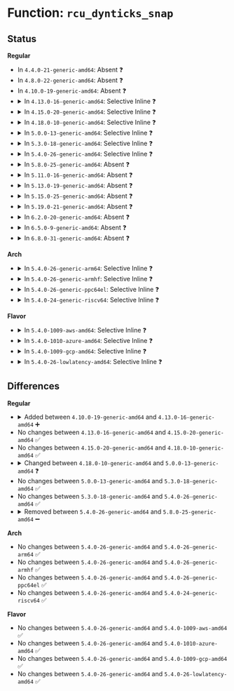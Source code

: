 # Function: <code>rcu_dynticks_snap</code>

## Status
<b>Regular</b>
<ul>
<li>
In <code>4.4.0-21-generic-amd64</code>: Absent ❓
</li>
<li>
In <code>4.8.0-22-generic-amd64</code>: Absent ❓
</li>
<li>
In <code>4.10.0-19-generic-amd64</code>: Absent ❓
</li>
<li>
<details>
<summary>In <code>4.13.0-16-generic-amd64</code>: Selective Inline ❓</summary>

```c
int rcu_dynticks_snap(struct rcu_dynticks * rdtp)
```

```json
{
  "name": "rcu_dynticks_snap",
  "collision_type": "Unique Global",
  "inline_type": "Selective",
  "funcs": [
    {
      "addr": 18446744071579856119,
      "name": "rcu_dynticks_snap",
      "external": true,
      "loc": "kernel/rcu/tree.c:372",
      "file": "kernel/rcu/tree.c",
      "inline": "not declared, inlined",
      "caller_inline": [
        "kernel/rcu/tree.c:print_cpu_stall_info",
        "kernel/rcu/tree.c:sync_rcu_exp_select_cpus",
        "kernel/rcu/tree.c:sync_rcu_exp_select_cpus",
        "kernel/rcu/tree.c:rcu_init_one"
      ],
      "caller_func": []
    }
  ],
  "symbols": [
    {
      "addr": 18446744071579851808,
      "name": "rcu_dynticks_snap",
      "section": ".text",
      "bind": "STB_GLOBAL",
      "size": 21
    }
  ]
}
```
</details>
</li>
<li>
<details>
<summary>In <code>4.15.0-20-generic-amd64</code>: Selective Inline ❓</summary>

```c
int rcu_dynticks_snap(struct rcu_dynticks * rdtp)
```

```json
{
  "name": "rcu_dynticks_snap",
  "collision_type": "Unique Global",
  "inline_type": "Selective",
  "funcs": [
    {
      "addr": 18446744071579897143,
      "name": "rcu_dynticks_snap",
      "external": true,
      "loc": "kernel/rcu/tree.c:369",
      "file": "kernel/rcu/tree.c",
      "inline": "not declared, inlined",
      "caller_inline": [
        "kernel/rcu/tree.c:print_cpu_stall_info",
        "kernel/rcu/tree.c:sync_rcu_exp_select_cpus",
        "kernel/rcu/tree.c:sync_rcu_exp_select_cpus",
        "kernel/rcu/tree.c:rcu_init_one",
        "kernel/rcu/tree.c:rcu_implicit_dynticks_qs"
      ],
      "caller_func": []
    }
  ],
  "symbols": [
    {
      "addr": 18446744071579892256,
      "name": "rcu_dynticks_snap",
      "section": ".text",
      "bind": "STB_GLOBAL",
      "size": 21
    }
  ]
}
```
</details>
</li>
<li>
<details>
<summary>In <code>4.18.0-10-generic-amd64</code>: Selective Inline ❓</summary>

```c
int rcu_dynticks_snap(struct rcu_dynticks * rdtp)
```

```json
{
  "name": "rcu_dynticks_snap",
  "collision_type": "Unique Global",
  "inline_type": "Selective",
  "funcs": [
    {
      "addr": 18446744071579912911,
      "name": "rcu_dynticks_snap",
      "external": true,
      "loc": "kernel/rcu/tree.c:356",
      "file": "kernel/rcu/tree.c",
      "inline": "not declared, inlined",
      "caller_inline": [
        "kernel/rcu/tree.c:print_cpu_stall_info",
        "kernel/rcu/tree.c:sync_rcu_exp_select_node_cpus",
        "kernel/rcu/tree.c:sync_rcu_exp_select_node_cpus",
        "kernel/rcu/tree.c:rcu_init_one",
        "kernel/rcu/tree.c:rcu_implicit_dynticks_qs"
      ],
      "caller_func": []
    }
  ],
  "symbols": [
    {
      "addr": 18446744071579925808,
      "name": "rcu_dynticks_snap",
      "section": ".text",
      "bind": "STB_GLOBAL",
      "size": 21
    }
  ]
}
```
</details>
</li>
<li>
<details>
<summary>In <code>5.0.0-13-generic-amd64</code>: Selective Inline ❓</summary>

```c
int rcu_dynticks_snap(struct rcu_data * rdp)
```

```json
{
  "name": "rcu_dynticks_snap",
  "collision_type": "Unique Global",
  "inline_type": "Selective",
  "funcs": [
    {
      "addr": 18446744071579976338,
      "name": "rcu_dynticks_snap",
      "external": true,
      "loc": "kernel/rcu/tree.c:312",
      "file": "kernel/rcu/tree.c",
      "inline": "not declared, inlined",
      "caller_inline": [
        "kernel/rcu/tree.c:print_cpu_stall_info",
        "kernel/rcu/tree.c:sync_rcu_exp_select_node_cpus",
        "kernel/rcu/tree.c:sync_rcu_exp_select_node_cpus",
        "kernel/rcu/tree.c:rcu_init",
        "kernel/rcu/tree.c:rcu_implicit_dynticks_qs"
      ],
      "caller_func": []
    }
  ],
  "symbols": [
    {
      "addr": 18446744071579972176,
      "name": "rcu_dynticks_snap",
      "section": ".text",
      "bind": "STB_GLOBAL",
      "size": 24
    }
  ]
}
```
</details>
</li>
<li>
<details>
<summary>In <code>5.3.0-18-generic-amd64</code>: Selective Inline ❓</summary>

```c
int rcu_dynticks_snap(struct rcu_data * rdp)
```

```json
{
  "name": "rcu_dynticks_snap",
  "collision_type": "Unique Global",
  "inline_type": "Selective",
  "funcs": [
    {
      "addr": 18446744071580002611,
      "name": "rcu_dynticks_snap",
      "external": true,
      "loc": "kernel/rcu/tree.c:307",
      "file": "kernel/rcu/tree.c",
      "inline": "not declared, inlined",
      "caller_inline": [
        "kernel/rcu/tree.c:sync_rcu_exp_select_node_cpus",
        "kernel/rcu/tree.c:sync_rcu_exp_select_node_cpus",
        "kernel/rcu/tree.c:print_cpu_stall_info",
        "kernel/rcu/tree.c:rcu_init",
        "kernel/rcu/tree.c:rcu_implicit_dynticks_qs"
      ],
      "caller_func": []
    }
  ],
  "symbols": [
    {
      "addr": 18446744071580012064,
      "name": "rcu_dynticks_snap",
      "section": ".text",
      "bind": "STB_GLOBAL",
      "size": 24
    }
  ]
}
```
</details>
</li>
<li>
<details>
<summary>In <code>5.4.0-26-generic-amd64</code>: Selective Inline ❓</summary>

```c
int rcu_dynticks_snap(struct rcu_data * rdp)
```

```json
{
  "name": "rcu_dynticks_snap",
  "collision_type": "Unique Global",
  "inline_type": "Selective",
  "funcs": [
    {
      "addr": 18446744071580052815,
      "name": "rcu_dynticks_snap",
      "external": true,
      "loc": "kernel/rcu/tree.c:308",
      "file": "kernel/rcu/tree.c",
      "inline": "not declared, inlined",
      "caller_inline": [
        "kernel/rcu/tree.c:sync_rcu_exp_select_node_cpus",
        "kernel/rcu/tree.c:sync_rcu_exp_select_node_cpus",
        "kernel/rcu/tree.c:print_cpu_stall_info",
        "kernel/rcu/tree.c:rcu_init",
        "kernel/rcu/tree.c:rcu_implicit_dynticks_qs"
      ],
      "caller_func": []
    }
  ],
  "symbols": [
    {
      "addr": 18446744071580062464,
      "name": "rcu_dynticks_snap",
      "section": ".text",
      "bind": "STB_GLOBAL",
      "size": 24
    }
  ]
}
```
</details>
</li>
<li>
<details>
<summary>In <code>5.8.0-25-generic-amd64</code>: Absent ❓</summary>

```json
{
  "name": "rcu_dynticks_snap",
  "collision_type": "Unique Static",
  "inline_type": "Full",
  "funcs": [
    {
      "addr": 18446744071580109294,
      "name": "rcu_dynticks_snap",
      "external": false,
      "loc": "kernel/rcu/tree.c:323",
      "file": "kernel/rcu/tree.c",
      "inline": "not declared, inlined",
      "caller_inline": [
        "kernel/rcu/tree.c:sync_rcu_exp_select_node_cpus",
        "kernel/rcu/tree.c:sync_rcu_exp_select_node_cpus",
        "kernel/rcu/tree.c:print_cpu_stall_info",
        "kernel/rcu/tree.c:print_cpu_stall_info",
        "kernel/rcu/tree.c:rcu_boot_init_percpu_data",
        "kernel/rcu/tree.c:rcu_implicit_dynticks_qs"
      ],
      "caller_func": []
    }
  ],
  "symbols": []
}
```
</details>
</li>
<li>
<details>
<summary>In <code>5.11.0-16-generic-amd64</code>: Absent ❓</summary>

```json
{
  "name": "rcu_dynticks_snap",
  "collision_type": "Unique Static",
  "inline_type": "Full",
  "funcs": [
    {
      "addr": 18446744071580091534,
      "name": "rcu_dynticks_snap",
      "external": false,
      "loc": "kernel/rcu/tree.c:328",
      "file": "kernel/rcu/tree.c",
      "inline": "not declared, inlined",
      "caller_inline": [
        "kernel/rcu/tree.c:sync_rcu_exp_select_node_cpus",
        "kernel/rcu/tree.c:sync_rcu_exp_select_node_cpus",
        "kernel/rcu/tree.c:print_cpu_stall_info",
        "kernel/rcu/tree.c:print_cpu_stall_info",
        "kernel/rcu/tree.c:rcu_boot_init_percpu_data",
        "kernel/rcu/tree.c:rcu_implicit_dynticks_qs",
        "kernel/rcu/tree.c:rcu_is_idle_cpu"
      ],
      "caller_func": []
    }
  ],
  "symbols": []
}
```
</details>
</li>
<li>
<details>
<summary>In <code>5.13.0-19-generic-amd64</code>: Absent ❓</summary>

```json
{
  "name": "rcu_dynticks_snap",
  "collision_type": "Unique Static",
  "inline_type": "Full",
  "funcs": [
    {
      "addr": 18446744071580093005,
      "name": "rcu_dynticks_snap",
      "external": false,
      "loc": "kernel/rcu/tree.c:334",
      "file": "kernel/rcu/tree.c",
      "inline": "not declared, inlined",
      "caller_inline": [
        "kernel/rcu/tree.c:sync_rcu_exp_select_node_cpus",
        "kernel/rcu/tree.c:sync_rcu_exp_select_node_cpus",
        "kernel/rcu/tree.c:print_cpu_stall_info",
        "kernel/rcu/tree.c:print_cpu_stall_info",
        "kernel/rcu/tree.c:rcu_init_one",
        "kernel/rcu/tree.c:rcu_implicit_dynticks_qs",
        "kernel/rcu/tree.c:rcu_is_idle_cpu"
      ],
      "caller_func": []
    }
  ],
  "symbols": []
}
```
</details>
</li>
<li>
<details>
<summary>In <code>5.15.0-25-generic-amd64</code>: Absent ❓</summary>

```json
{
  "name": "rcu_dynticks_snap",
  "collision_type": "Unique Static",
  "inline_type": "Full",
  "funcs": [
    {
      "addr": 18446744071580231257,
      "name": "rcu_dynticks_snap",
      "external": false,
      "loc": "kernel/rcu/tree.c:337",
      "file": "kernel/rcu/tree.c",
      "inline": "not declared, inlined",
      "caller_inline": [
        "kernel/rcu/tree.c:sync_rcu_exp_select_node_cpus",
        "kernel/rcu/tree.c:sync_rcu_exp_select_node_cpus",
        "kernel/rcu/tree.c:print_cpu_stall_info",
        "kernel/rcu/tree.c:print_cpu_stall_info",
        "kernel/rcu/tree.c:rcu_init_one",
        "kernel/rcu/tree.c:rcu_implicit_dynticks_qs",
        "kernel/rcu/tree.c:rcu_is_idle_cpu"
      ],
      "caller_func": []
    }
  ],
  "symbols": []
}
```
</details>
</li>
<li>
<details>
<summary>In <code>5.19.0-21-generic-amd64</code>: Absent ❓</summary>

```json
{
  "name": "rcu_dynticks_snap",
  "collision_type": "Unique Static",
  "inline_type": "Full",
  "funcs": [
    {
      "addr": 18446744071580396153,
      "name": "rcu_dynticks_snap",
      "external": false,
      "loc": "kernel/rcu/tree.c:348",
      "file": "kernel/rcu/tree.c",
      "inline": "not declared, inlined",
      "caller_inline": [
        "kernel/rcu/tree.c:__sync_rcu_exp_select_node_cpus",
        "kernel/rcu/tree.c:__sync_rcu_exp_select_node_cpus",
        "kernel/rcu/tree.c:print_cpu_stall_info",
        "kernel/rcu/tree.c:print_cpu_stall_info",
        "kernel/rcu/tree.c:rcu_init_one",
        "kernel/rcu/tree.c:rcu_implicit_dynticks_qs",
        "kernel/rcu/tree.c:rcu_is_idle_cpu"
      ],
      "caller_func": []
    }
  ],
  "symbols": []
}
```
</details>
</li>
<li>
<details>
<summary>In <code>6.2.0-20-generic-amd64</code>: Absent ❓</summary>

```json
{
  "name": "rcu_dynticks_snap",
  "collision_type": "Unique Static",
  "inline_type": "Full",
  "funcs": [
    {
      "addr": 18446744071580637093,
      "name": "rcu_dynticks_snap",
      "external": false,
      "loc": "kernel/rcu/tree.c:289",
      "file": "kernel/rcu/tree.c",
      "inline": "not declared, inlined",
      "caller_inline": [
        "kernel/rcu/tree.c:__sync_rcu_exp_select_node_cpus",
        "kernel/rcu/tree.c:__sync_rcu_exp_select_node_cpus",
        "kernel/rcu/tree.c:print_cpu_stall_info",
        "kernel/rcu/tree.c:print_cpu_stall_info",
        "kernel/rcu/tree.c:rcu_init_one",
        "kernel/rcu/tree.c:rcu_implicit_dynticks_qs"
      ],
      "caller_func": []
    }
  ],
  "symbols": []
}
```
</details>
</li>
<li>
<details>
<summary>In <code>6.5.0-9-generic-amd64</code>: Absent ❓</summary>

```json
{
  "name": "rcu_dynticks_snap",
  "collision_type": "Unique Static",
  "inline_type": "Full",
  "funcs": [
    {
      "addr": 18446744071580706613,
      "name": "rcu_dynticks_snap",
      "external": false,
      "loc": "kernel/rcu/tree.c:270",
      "file": "kernel/rcu/tree.c",
      "inline": "not declared, inlined",
      "caller_inline": [
        "kernel/rcu/tree.c:__sync_rcu_exp_select_node_cpus",
        "kernel/rcu/tree.c:__sync_rcu_exp_select_node_cpus",
        "kernel/rcu/tree.c:print_cpu_stall_info",
        "kernel/rcu/tree.c:print_cpu_stall_info",
        "kernel/rcu/tree.c:rcu_init_one",
        "kernel/rcu/tree.c:rcu_implicit_dynticks_qs"
      ],
      "caller_func": []
    }
  ],
  "symbols": []
}
```
</details>
</li>
<li>
<details>
<summary>In <code>6.8.0-31-generic-amd64</code>: Absent ❓</summary>

```json
{
  "name": "rcu_dynticks_snap",
  "collision_type": "Unique Static",
  "inline_type": "Full",
  "funcs": [
    {
      "addr": 18446744071580772757,
      "name": "rcu_dynticks_snap",
      "external": false,
      "loc": "kernel/rcu/tree.c:271",
      "file": "kernel/rcu/tree.c",
      "inline": "not declared, inlined",
      "caller_inline": [
        "kernel/rcu/tree.c:__sync_rcu_exp_select_node_cpus",
        "kernel/rcu/tree.c:__sync_rcu_exp_select_node_cpus",
        "kernel/rcu/tree.c:print_cpu_stall_info",
        "kernel/rcu/tree.c:print_cpu_stall_info",
        "kernel/rcu/tree.c:rcu_init_one",
        "kernel/rcu/tree.c:rcu_implicit_dynticks_qs"
      ],
      "caller_func": []
    }
  ],
  "symbols": []
}
```
</details>
</li>
</ul>
<b>Arch</b>
<ul>
<li>
<details>
<summary>In <code>5.4.0-26-generic-arm64</code>: Selective Inline ❓</summary>

```c
int rcu_dynticks_snap(struct rcu_data * rdp)
```

```json
{
  "name": "rcu_dynticks_snap",
  "collision_type": "Unique Global",
  "inline_type": "Selective",
  "funcs": [
    {
      "addr": 18446603336491267760,
      "name": "rcu_dynticks_snap",
      "external": true,
      "loc": "kernel/rcu/tree.c:308",
      "file": "kernel/rcu/tree.c",
      "inline": "not declared, inlined",
      "caller_inline": [
        "kernel/rcu/tree.c:sync_rcu_exp_select_node_cpus",
        "kernel/rcu/tree.c:sync_rcu_exp_select_node_cpus",
        "kernel/rcu/tree.c:print_cpu_stall_info",
        "kernel/rcu/tree.c:rcu_init",
        "kernel/rcu/tree.c:rcu_implicit_dynticks_qs"
      ],
      "caller_func": []
    }
  ],
  "symbols": [
    {
      "addr": 18446603336491272352,
      "name": "rcu_dynticks_snap",
      "section": ".text",
      "bind": "STB_GLOBAL",
      "size": 88
    }
  ]
}
```
</details>
</li>
<li>
<details>
<summary>In <code>5.4.0-26-generic-armhf</code>: Selective Inline ❓</summary>

```c
int rcu_dynticks_snap(struct rcu_data * rdp)
```

```json
{
  "name": "rcu_dynticks_snap",
  "collision_type": "Unique Global",
  "inline_type": "Selective",
  "funcs": [
    {
      "addr": 3225267968,
      "name": "rcu_dynticks_snap",
      "external": true,
      "loc": "kernel/rcu/tree.c:308",
      "file": "kernel/rcu/tree.c",
      "inline": "not declared, inlined",
      "caller_inline": [
        "kernel/rcu/tree.c:sync_rcu_exp_select_node_cpus",
        "kernel/rcu/tree.c:sync_rcu_exp_select_node_cpus",
        "kernel/rcu/tree.c:print_cpu_stall_info",
        "kernel/rcu/tree.c:rcu_init",
        "kernel/rcu/tree.c:rcu_implicit_dynticks_qs"
      ],
      "caller_func": []
    }
  ],
  "symbols": [
    {
      "addr": 3225281576,
      "name": "rcu_dynticks_snap",
      "section": ".text",
      "bind": "STB_GLOBAL",
      "size": 64
    }
  ]
}
```
</details>
</li>
<li>
<details>
<summary>In <code>5.4.0-26-generic-ppc64el</code>: Selective Inline ❓</summary>

```c
int rcu_dynticks_snap(struct rcu_data * rdp)
```

```json
{
  "name": "rcu_dynticks_snap",
  "collision_type": "Unique Global",
  "inline_type": "Selective",
  "funcs": [
    {
      "addr": 13835058055284160112,
      "name": "rcu_dynticks_snap",
      "external": true,
      "loc": "kernel/rcu/tree.c:308",
      "file": "kernel/rcu/tree.c",
      "inline": "not declared, inlined",
      "caller_inline": [
        "kernel/rcu/tree.c:sync_rcu_exp_select_node_cpus",
        "kernel/rcu/tree.c:sync_rcu_exp_select_node_cpus",
        "kernel/rcu/tree.c:print_cpu_stall_info",
        "kernel/rcu/tree.c:rcu_init",
        "kernel/rcu/tree.c:rcu_implicit_dynticks_qs"
      ],
      "caller_func": []
    }
  ],
  "symbols": [
    {
      "addr": 13835058055284177888,
      "name": "rcu_dynticks_snap",
      "section": ".text",
      "bind": "STB_GLOBAL",
      "size": 52
    }
  ]
}
```
</details>
</li>
<li>
<details>
<summary>In <code>5.4.0-24-generic-riscv64</code>: Selective Inline ❓</summary>

```c
int rcu_dynticks_snap(struct rcu_data * rdp)
```

```json
{
  "name": "rcu_dynticks_snap",
  "collision_type": "Unique Global",
  "inline_type": "Selective",
  "funcs": [
    {
      "addr": 18446743936271784320,
      "name": "rcu_dynticks_snap",
      "external": true,
      "loc": "kernel/rcu/tree.c:308",
      "file": "kernel/rcu/tree.c",
      "inline": "not declared, inlined",
      "caller_inline": [
        "kernel/rcu/tree.c:sync_rcu_exp_select_node_cpus",
        "kernel/rcu/tree.c:sync_rcu_exp_select_node_cpus",
        "kernel/rcu/tree.c:print_cpu_stall_info",
        "kernel/rcu/tree.c:rcu_init",
        "kernel/rcu/tree.c:rcu_implicit_dynticks_qs"
      ],
      "caller_func": []
    }
  ],
  "symbols": [
    {
      "addr": 18446743936271793790,
      "name": "rcu_dynticks_snap",
      "section": ".text",
      "bind": "STB_GLOBAL",
      "size": 48
    }
  ]
}
```
</details>
</li>
</ul>
<b>Flavor</b>
<ul>
<li>
<details>
<summary>In <code>5.4.0-1009-aws-amd64</code>: Selective Inline ❓</summary>

```c
int rcu_dynticks_snap(struct rcu_data * rdp)
```

```json
{
  "name": "rcu_dynticks_snap",
  "collision_type": "Unique Global",
  "inline_type": "Selective",
  "funcs": [
    {
      "addr": 18446744071580021551,
      "name": "rcu_dynticks_snap",
      "external": true,
      "loc": "kernel/rcu/tree.c:308",
      "file": "kernel/rcu/tree.c",
      "inline": "not declared, inlined",
      "caller_inline": [
        "kernel/rcu/tree.c:sync_rcu_exp_select_node_cpus",
        "kernel/rcu/tree.c:sync_rcu_exp_select_node_cpus",
        "kernel/rcu/tree.c:print_cpu_stall_info",
        "kernel/rcu/tree.c:rcu_init",
        "kernel/rcu/tree.c:rcu_implicit_dynticks_qs"
      ],
      "caller_func": []
    }
  ],
  "symbols": [
    {
      "addr": 18446744071580031200,
      "name": "rcu_dynticks_snap",
      "section": ".text",
      "bind": "STB_GLOBAL",
      "size": 24
    }
  ]
}
```
</details>
</li>
<li>
<details>
<summary>In <code>5.4.0-1010-azure-amd64</code>: Selective Inline ❓</summary>

```c
int rcu_dynticks_snap(struct rcu_data * rdp)
```

```json
{
  "name": "rcu_dynticks_snap",
  "collision_type": "Unique Global",
  "inline_type": "Selective",
  "funcs": [
    {
      "addr": 18446744071579962783,
      "name": "rcu_dynticks_snap",
      "external": true,
      "loc": "kernel/rcu/tree.c:308",
      "file": "kernel/rcu/tree.c",
      "inline": "not declared, inlined",
      "caller_inline": [
        "kernel/rcu/tree.c:sync_rcu_exp_select_node_cpus",
        "kernel/rcu/tree.c:sync_rcu_exp_select_node_cpus",
        "kernel/rcu/tree.c:print_cpu_stall_info",
        "kernel/rcu/tree.c:rcu_init",
        "kernel/rcu/tree.c:rcu_implicit_dynticks_qs"
      ],
      "caller_func": []
    }
  ],
  "symbols": [
    {
      "addr": 18446744071579975616,
      "name": "rcu_dynticks_snap",
      "section": ".text",
      "bind": "STB_GLOBAL",
      "size": 24
    }
  ]
}
```
</details>
</li>
<li>
<details>
<summary>In <code>5.4.0-1009-gcp-amd64</code>: Selective Inline ❓</summary>

```c
int rcu_dynticks_snap(struct rcu_data * rdp)
```

```json
{
  "name": "rcu_dynticks_snap",
  "collision_type": "Unique Global",
  "inline_type": "Selective",
  "funcs": [
    {
      "addr": 18446744071580013087,
      "name": "rcu_dynticks_snap",
      "external": true,
      "loc": "kernel/rcu/tree.c:308",
      "file": "kernel/rcu/tree.c",
      "inline": "not declared, inlined",
      "caller_inline": [
        "kernel/rcu/tree.c:sync_rcu_exp_select_node_cpus",
        "kernel/rcu/tree.c:sync_rcu_exp_select_node_cpus",
        "kernel/rcu/tree.c:print_cpu_stall_info",
        "kernel/rcu/tree.c:rcu_init",
        "kernel/rcu/tree.c:rcu_implicit_dynticks_qs"
      ],
      "caller_func": []
    }
  ],
  "symbols": [
    {
      "addr": 18446744071580022736,
      "name": "rcu_dynticks_snap",
      "section": ".text",
      "bind": "STB_GLOBAL",
      "size": 24
    }
  ]
}
```
</details>
</li>
<li>
<details>
<summary>In <code>5.4.0-26-lowlatency-amd64</code>: Selective Inline ❓</summary>

```c
int rcu_dynticks_snap(struct rcu_data * rdp)
```

```json
{
  "name": "rcu_dynticks_snap",
  "collision_type": "Unique Global",
  "inline_type": "Selective",
  "funcs": [
    {
      "addr": 18446744071580057839,
      "name": "rcu_dynticks_snap",
      "external": true,
      "loc": "kernel/rcu/tree.c:308",
      "file": "kernel/rcu/tree.c",
      "inline": "not declared, inlined",
      "caller_inline": [
        "kernel/rcu/tree.c:sync_rcu_exp_select_node_cpus",
        "kernel/rcu/tree.c:sync_rcu_exp_select_node_cpus",
        "kernel/rcu/tree.c:print_cpu_stall_info",
        "kernel/rcu/tree.c:rcu_init",
        "kernel/rcu/tree.c:rcu_implicit_dynticks_qs"
      ],
      "caller_func": []
    }
  ],
  "symbols": [
    {
      "addr": 18446744071580072224,
      "name": "rcu_dynticks_snap",
      "section": ".text",
      "bind": "STB_GLOBAL",
      "size": 24
    }
  ]
}
```
</details>
</li>
</ul>

## Differences
<b>Regular</b>
<ul>
<li>
<details>
<summary>Added between <code>4.10.0-19-generic-amd64</code> and <code>4.13.0-16-generic-amd64</code> ➕</summary>

```c
int rcu_dynticks_snap(struct rcu_dynticks * rdtp)
```
</details>
</li>
<li>
No changes between <code>4.13.0-16-generic-amd64</code> and <code>4.15.0-20-generic-amd64</code> ✅
</li>
<li>
No changes between <code>4.15.0-20-generic-amd64</code> and <code>4.18.0-10-generic-amd64</code> ✅
</li>
<li>
<details>
<summary>Changed between <code>4.18.0-10-generic-amd64</code> and <code>5.0.0-13-generic-amd64</code> ❓</summary>
<ul>
<li>
<b>Param added. </b>
<code>struct rcu_data * rdp</code>
</li>
<li>
<b>Param removed. </b>
<code>struct rcu_dynticks * rdtp</code>
</li>
</ul>
</details>
</li>
<li>
No changes between <code>5.0.0-13-generic-amd64</code> and <code>5.3.0-18-generic-amd64</code> ✅
</li>
<li>
No changes between <code>5.3.0-18-generic-amd64</code> and <code>5.4.0-26-generic-amd64</code> ✅
</li>
<li>
<details>
<summary>Removed between <code>5.4.0-26-generic-amd64</code> and <code>5.8.0-25-generic-amd64</code> ➖</summary>

```c
int rcu_dynticks_snap(struct rcu_data * rdp)
```
</details>
</li>
</ul>
<b>Arch</b>
<ul>
<li>
No changes between <code>5.4.0-26-generic-amd64</code> and <code>5.4.0-26-generic-arm64</code> ✅
</li>
<li>
No changes between <code>5.4.0-26-generic-amd64</code> and <code>5.4.0-26-generic-armhf</code> ✅
</li>
<li>
No changes between <code>5.4.0-26-generic-amd64</code> and <code>5.4.0-26-generic-ppc64el</code> ✅
</li>
<li>
No changes between <code>5.4.0-26-generic-amd64</code> and <code>5.4.0-24-generic-riscv64</code> ✅
</li>
</ul>
<b>Flavor</b>
<ul>
<li>
No changes between <code>5.4.0-26-generic-amd64</code> and <code>5.4.0-1009-aws-amd64</code> ✅
</li>
<li>
No changes between <code>5.4.0-26-generic-amd64</code> and <code>5.4.0-1010-azure-amd64</code> ✅
</li>
<li>
No changes between <code>5.4.0-26-generic-amd64</code> and <code>5.4.0-1009-gcp-amd64</code> ✅
</li>
<li>
No changes between <code>5.4.0-26-generic-amd64</code> and <code>5.4.0-26-lowlatency-amd64</code> ✅
</li>
</ul>
